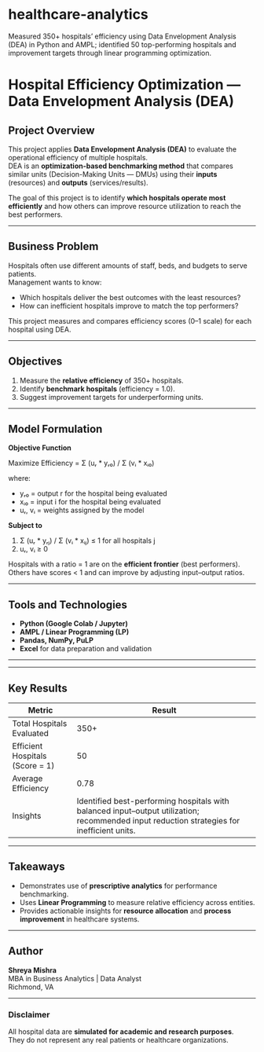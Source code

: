 # healthcare-analytics
Measured 350+ hospitals’ efficiency using Data Envelopment Analysis (DEA) in Python and AMPL; identified 50 top-performing hospitals and improvement targets through linear programming optimization.

# Hospital Efficiency Optimization — Data Envelopment Analysis (DEA)

## Project Overview
This project applies **Data Envelopment Analysis (DEA)** to evaluate the operational efficiency of multiple hospitals.  
DEA is an **optimization-based benchmarking method** that compares similar units (Decision-Making Units — DMUs) using their **inputs** (resources) and **outputs** (services/results).  

The goal of this project is to identify **which hospitals operate most efficiently** and how others can improve resource utilization to reach the best performers.

---

## Business Problem
Hospitals often use different amounts of staff, beds, and budgets to serve patients.  
Management wants to know:
- Which hospitals deliver the best outcomes with the least resources?
- How can inefficient hospitals improve to match the top performers?

This project measures and compares efficiency scores (0–1 scale) for each hospital using DEA.

---

## Objectives
1. Measure the **relative efficiency** of 350+ hospitals.  
2. Identify **benchmark hospitals** (efficiency = 1.0).  
3. Suggest improvement targets for underperforming units.  

---

## Model Formulation

**Objective Function**

Maximize Efficiency = Σ (uᵣ * yᵣ₀) / Σ (vᵢ * xᵢ₀)

where:  
- yᵣ₀ = output r for the hospital being evaluated  
- xᵢ₀ = input i for the hospital being evaluated  
- uᵣ, vᵢ = weights assigned by the model  

**Subject to**
1. Σ (uᵣ * yᵣⱼ) / Σ (vᵢ * xᵢⱼ) ≤ 1  for all hospitals j  
2. uᵣ, vᵢ ≥ 0  

Hospitals with a ratio = 1 are on the **efficient frontier** (best performers).  
Others have scores < 1 and can improve by adjusting input–output ratios.

---

## Tools and Technologies
- **Python (Google Colab / Jupyter)**  
- **AMPL / Linear Programming (LP)**  
- **Pandas, NumPy, PuLP**  
- **Excel** for data preparation and validation  

---


---

## Key Results
| Metric | Result |
|---------|---------|
| Total Hospitals Evaluated | 350+ |
| Efficient Hospitals (Score = 1) | 50 |
| Average Efficiency | 0.78 |
| Insights | Identified best-performing hospitals with balanced input–output utilization; recommended input reduction strategies for inefficient units. |

---

## Takeaways
- Demonstrates use of **prescriptive analytics** for performance benchmarking.  
- Uses **Linear Programming** to measure relative efficiency across entities.  
- Provides actionable insights for **resource allocation** and **process improvement** in healthcare systems.  

---

## Author
**Shreya Mishra**  
MBA in Business Analytics | Data Analyst  
Richmond, VA  

---

### Disclaimer
All hospital data are **simulated for academic and research purposes**.  
They do not represent any real patients or healthcare organizations.

